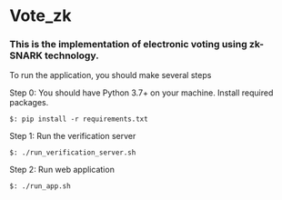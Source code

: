 # Vote_zk

### This is the implementation of electronic voting using zk-SNARK technology.

To run the application, you should make several steps

Step 0: You should have Python 3.7+ on your machine. 
Install required packages.
```
$: pip install -r requirements.txt
```

Step 1:
 Run the verification server
```
$: ./run_verification_server.sh
``` 

Step 2:
 Run web application
```
$: ./run_app.sh
```  
